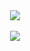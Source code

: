 
<div align="center">
  <img align="center" src="https://github-readme-streak-stats.herokuapp.com/?user=239573049&theme=dark&hide_border=true" />
</div>
<br>

<div align="center"><img  src="https://github-profile-trophy.vercel.app/?username=239573049&theme=gruvbox&row=1&column=6&no-frame=true&no-bg=true" /></div>
<br>
